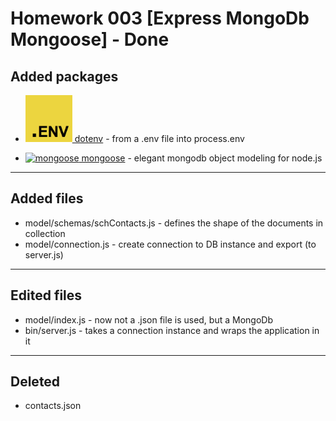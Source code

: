 # Homework 003 [Express MongoDb Mongoose] - Done

## Added packages

- [<img height="75" src="https://raw.githubusercontent.com/motdotla/dotenv/master/dotenv.png" />
  dotenv](https://www.npmjs.com/package/dotenv) - from a .env file into process.env

- [![mongoose](https://mongoosejs.com//docs/images/mongoose5_62x30_transparent.png) mongoose](https://mongoosejs.com/) - elegant mongodb object modeling for node.js

---

## Added files

- model/schemas/schContacts.js - defines the shape of the documents in collection
- model/connection.js - create connection to DB instance and export (to server.js)

---

## Edited files

- model/index.js - now not a .json file is used, but a MongoDb
- bin/server.js - takes a connection instance and wraps the application in it

---

## Deleted

- contacts.json
